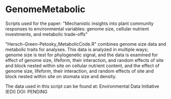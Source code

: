 # GenomeMetabolic
Scripts used for the paper: "Mechanistic insights into plant community responses to environmental variables: genome size, cellular nutrient investments, and metabolic trade-offs"

"Hersch-Green-Petosky_MetabolicCode.R" combines genome size data and metabolic traits for analyses. This data is analyzed in multiple ways; genome size is test for phylogenetic signal, and the data is examined for effect of genome size, lifeform, their interaction, and random effects of site and block nested within site on cellular nutrient content, and the effect of genome size, lifeform, their interaction, and random effects of site and block nested within site on stomata size and density. 

The data used in this script can be found at:
Environmental Data Initiative (EDI)
DOI: PENDING
